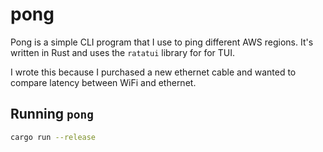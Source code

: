 # pong

Pong is a simple CLI program that I use to ping different AWS regions. It's written in Rust and uses the `ratatui` library for for TUI.

I wrote this because I purchased a new ethernet cable and wanted to compare latency between WiFi and ethernet.

## Running `pong`

```bash
cargo run --release
```